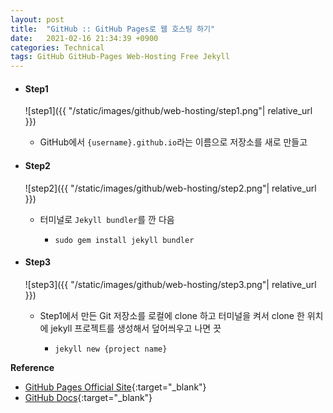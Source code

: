 ```yaml
---
layout: post
title:  "GitHub :: GitHub Pages로 웹 호스팅 하기"
date:   2021-02-16 21:34:39 +0900
categories: Technical
tags: GitHub GitHub-Pages Web-Hosting Free Jekyll
---
```


- #### Step1      
    ![step1]({{ "/static/images/github/web-hosting/step1.png"| relative_url }})
    -  GitHub에서 `{username}.github.io`라는 이름으로 저장소를 새로 만들고  

- #### Step2
    ![step2]({{ "/static/images/github/web-hosting/step2.png"| relative_url }})
    - 터미널로 `Jekyll bundler`를 깐 다음
        - ```text 
          sudo gem install jekyll bundler
          ```
          
- #### Step3
    ![step3]({{ "/static/images/github/web-hosting/step3.png"| relative_url }})
    - Step1에서 만든  Git 저장소를 로컬에 clone 하고 터미널을 켜서 clone 한 위치에 jekyll 프로젝트를 생성해서 덮어씌우고 나면 끗
        - ```text 
          jekyll new {project name}
          ```
  

    
**Reference**
- [GitHub Pages Official Site](https://pages.github.com/){:target="_blank"}
- [GitHub Docs](https://docs.github.com/en/github/working-with-github-pages){:target="_blank"}
